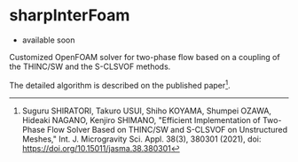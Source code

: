 # sharpInterFoam

* available soon

Customized OpenFOAM solver for two-phase flow based on a coupling of the THINC/SW and the S-CLSVOF methods.

The detailed algorithm is described on the published paper[^1].

[^1]: Suguru SHIRATORI, Takuro USUI, Shiho KOYAMA, Shumpei OZAWA, Hideaki NAGANO, Kenjiro SHIMANO, 
"Efficient Implementation of Two-Phase Flow Solver Based on THINC/SW and S-CLSVOF on Unstructured Meshes," 
Int. J. Microgravity Sci. Appl. 38(3), 380301 (2021), 
doi: https://doi.org/10.15011/jasma.38.380301

